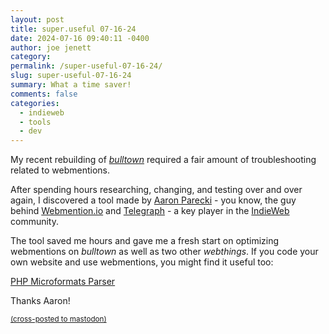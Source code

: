 ```yaml
---
layout: post
title: super.useful 07-16-24
date: 2024-07-16 09:40:11 -0400
author: joe jenett
category: 
permalink: /super-useful-07-16-24/
slug: super-useful-07-16-24
summary: What a time saver!
comments: false
categories:
  - indieweb
  - tools
  - dev
---
```

My recent rebuilding of <a href="https://bulltown.joejenett.com/071424/"><em>bulltown</em></a> required a fair amount of  troubleshooting
related to webmentions. 

After spending hours researching, changing, and testing over and over again, I discovered a tool made by <a href="https://aaronparecki.com/">Aaron Parecki</a> - you know, the guy behind <a title="Webmention.io" href="https://webmention.io/">Webmention.io</a> and <a title="Telegraph" href="https://telegraph.p3k.io/">Telegraph</a> - a key player in the <a title="IndieWeb" href="https://indieweb.org/">IndieWeb</a> community. 

The tool saved me hours and gave me a fresh start on optimizing webmentions on <em>bulltown</em> as well as two other <em>webthings</em>. If you code your own website and use webmentions, you might find it useful too:

<a title="PHP Microformats Parser" href="https://pin13.net/mf2/">PHP Microformats Parser</a>

Thanks Aaron!

<a href="https://brid.gy/publish/mastodon"><small>(cross-posted to mastodon)</small></a>